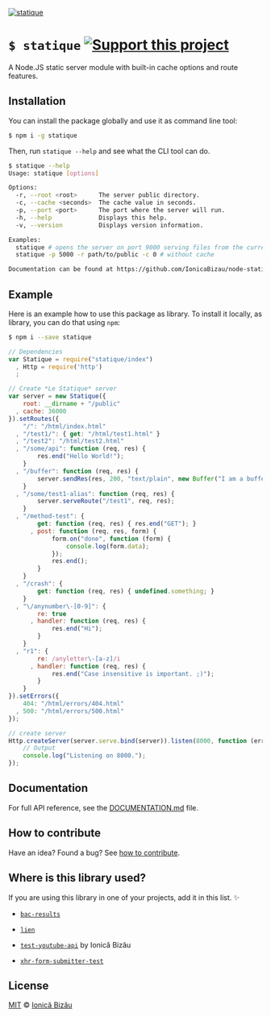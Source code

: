 [![statique](http://i.imgur.com/fzIIqbG.png)](#)

# `$ statique` [![Support this project][donate-now]][paypal-donations]

A Node.JS static server module with built-in cache options and route features.

## Installation

You can install the package globally and use it as command line tool:

```sh
$ npm i -g statique
```

Then, run `statique --help` and see what the CLI tool can do.

```sh
$ statique --help
Usage: statique [options]

Options:
  -r, --root <root>      The server public directory.       
  -c, --cache <seconds>  The cache value in seconds.        
  -p, --port <port>      The port where the server will run.
  -h, --help             Displays this help.                
  -v, --version          Displays version information.      

Examples:
  statique # opens the server on port 9000 serving files from the current dir
  statique -p 5000 -r path/to/public -c 0 # without cache

Documentation can be found at https://github.com/IonicaBizau/node-statique
```

## Example

Here is an example how to use this package as library. To install it locally, as library, you can do that using `npm`:

```sh
$ npm i --save statique
```

```js
// Dependencies
var Statique = require("statique/index")
  , Http = require('http')
  ;

// Create *Le Statique* server
var server = new Statique({
    root: __dirname + "/public"
  , cache: 36000
}).setRoutes({
    "/": "/html/index.html"
  , "/test1/": { get: "/html/test1.html" }
  , "/test2": "/html/test2.html"
  , "/some/api": function (req, res) {
        res.end("Hello World!");
    }
  , "/buffer": function (req, res) {
        server.sendRes(res, 200, "text/plain", new Buffer("I am a buffer."));
    }
  , "/some/test1-alias": function (req, res) {
        server.serveRoute("/test1", req, res);
    }
  , "/method-test": {
        get: function (req, res) { res.end("GET"); }
      , post: function (req, res, form) {
            form.on("done", function (form) {
                console.log(form.data);
            });
            res.end();
        }
    }
  , "/crash": {
        get: function (req, res) { undefined.something; }
    }
  , "\/anynumber\-[0-9]": {
        re: true
      , handler: function (req, res) {
            res.end("Hi");
        }
    }
  , "r1": {
        re: /anyletter\-[a-z]/i
      , handler: function (req, res) {
            res.end("Case insensitive is important. ;)");
        }
    }
}).setErrors({
    404: "/html/errors/404.html"
  , 500: "/html/errors/500.html"
});

// create server
Http.createServer(server.serve.bind(server)).listen(8000, function (err) {
    // Output
    console.log("Listening on 8000.");
});
```

## Documentation

For full API reference, see the [DOCUMENTATION.md][docs] file.

## How to contribute
Have an idea? Found a bug? See [how to contribute][contributing].

## Where is this library used?
If you are using this library in one of your projects, add it in this list. :sparkles:

 - [`bac-results`](https://github.com/IonicaBizau/bac-results)

 - [`lien`](https://github.com/LienJS/Lien)

 - [`test-youtube-api`](https://github.com/IonicaBizau/test-youtube-api) by Ionică Bizău

 - [`xhr-form-submitter-test`](https://github.com/IonicaBizau/xhr-form-submitter.js)

## License

[MIT][license] © [Ionică Bizău][website]

[paypal-donations]: https://www.paypal.com/cgi-bin/webscr?cmd=_s-xclick&hosted_button_id=RVXDDLKKLQRJW
[donate-now]: http://i.imgur.com/6cMbHOC.png

[license]: http://showalicense.com/?fullname=Ionic%C4%83%20Biz%C4%83u%20%3Cbizauionica%40gmail.com%3E%20(http%3A%2F%2Fionicabizau.net)&year=2013#license-mit
[website]: http://ionicabizau.net
[contributing]: /CONTRIBUTING.md
[docs]: /DOCUMENTATION.md